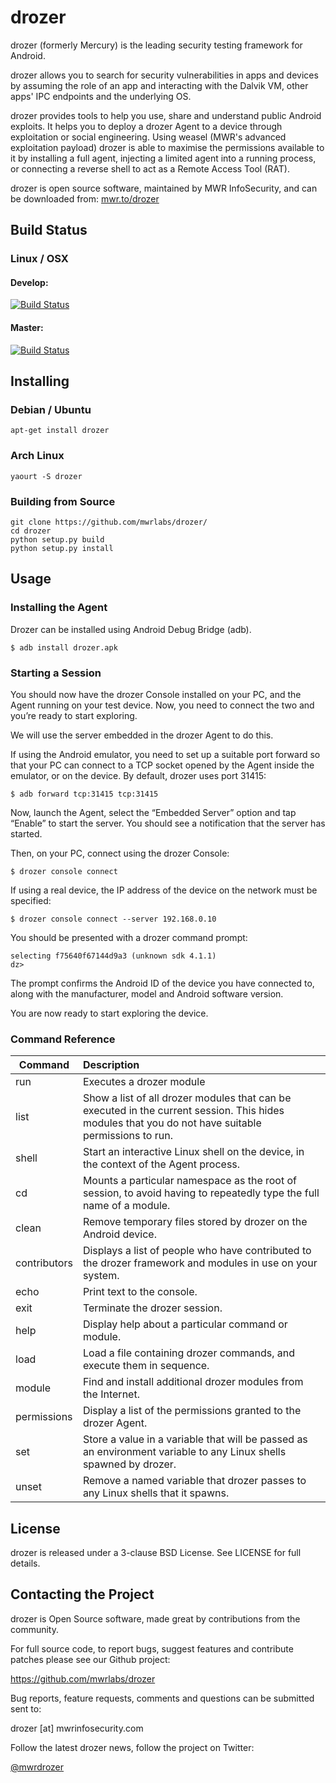 # drozer

drozer (formerly Mercury) is the leading security testing framework for Android.

drozer allows you to search for security vulnerabilities in apps and devices by assuming the role of an app and interacting with the Dalvik VM, other apps' IPC endpoints and the underlying OS.

drozer provides tools to help you use, share and understand public Android exploits. It helps you to deploy a drozer Agent to a device through exploitation or social engineering. Using weasel (MWR's advanced exploitation payload) drozer is able to maximise the permissions available to it by installing a full agent, injecting a limited agent into a running process, or connecting a reverse shell to act as a Remote Access Tool (RAT).

drozer is open source software, maintained by MWR InfoSecurity, and can be downloaded from: [mwr.to/drozer](http://mwr.to/drozer)


## Build Status

### Linux / OSX

#### Develop:

[![Build Status](https://travis-ci.org/mwrlabs/drozer.svg?branch=develop)](https://travis-ci.org/mwrlabs/drozer)

#### Master:

[![Build Status](https://travis-ci.org/mwrlabs/drozer.svg?branch=master)](https://travis-ci.org/mwrlabs/drozer)

## Installing

### Debian / Ubuntu

`apt-get install drozer`

### Arch Linux

`yaourt -S drozer`

### Building from Source

```
git clone https://github.com/mwrlabs/drozer/
cd drozer
python setup.py build
python setup.py install
```

## Usage

### Installing the Agent

Drozer can be installed using Android Debug Bridge (adb).

`$ adb install drozer.apk`


### Starting a Session

You should now have the drozer Console installed on your PC, and the Agent running on your test device. Now, you need to connect the two and you’re ready to start exploring.

We will use the server embedded in the drozer Agent to do this.

If using the Android emulator, you need to set up a suitable port forward so that your PC can connect to a TCP socket opened by the Agent inside the emulator, or on the device. By default, drozer uses port 31415:

`$ adb forward tcp:31415 tcp:31415`

Now, launch the Agent, select the “Embedded Server” option and tap “Enable” to start the server. You should see a notification that the server has started.

Then, on your PC, connect using the drozer Console:

`$ drozer console connect`

If using a real device, the IP address of the device on the network must be specified:

`$ drozer console connect --server 192.168.0.10`

You should be presented with a drozer command prompt:

```
selecting f75640f67144d9a3 (unknown sdk 4.1.1)  
dz>
```
The prompt confirms the Android ID of the device you have connected to, along with the manufacturer, model and Android software version.

You are now ready to start exploring the device.


### Command Reference

| Command        | Description           |
| ------------- |:-------------|
| run  | Executes a drozer module
| list | Show a list of all drozer modules that can be executed in the current session. This hides modules that you do not have suitable permissions to run. | 
| shell | Start an interactive Linux shell on the device, in the context of the Agent process. | 
| cd | Mounts a particular namespace as the root of session, to avoid having to repeatedly type the full name of a module. | 
| clean | Remove temporary files stored by drozer on the Android device. | 
| contributors | Displays a list of people who have contributed to the drozer framework and modules in use on your system. | 
| echo | Print text to the console. | 
| exit | Terminate the drozer session. | 
| help | Display help about a particular command or module. | 
| load | Load a file containing drozer commands, and execute them in sequence. | 
| module | Find and install additional drozer modules from the Internet. | 
| permissions | Display a list of the permissions granted to the drozer Agent. | 
| set | Store a value in a variable that will be passed as an environment variable to any Linux shells spawned by drozer. | 
| unset | Remove a named variable that drozer passes to any Linux shells that it spawns. | 

## License

drozer is released under a 3-clause BSD License. See LICENSE for full details.

## Contacting the Project

drozer is Open Source software, made great by contributions from the community.

For full source code, to report bugs, suggest features and contribute patches please see our Github project:

  <https://github.com/mwrlabs/drozer>

Bug reports, feature requests, comments and questions can be submitted sent to:

  drozer [at] mwrinfosecurity.com

Follow the latest drozer news, follow the project on Twitter:

  [@mwrdrozer](https://twitter.com/mwrdrozer)



